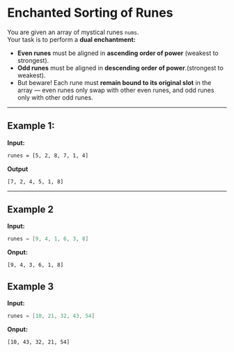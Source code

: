 # Enchanted Sorting of Runes

You are given an array of mystical runes `nums`.  
Your task is to perform a **dual enchantment:**
- **Even runes** must be aligned in **ascending order of power** (weakest to strongest).
- **Odd runes** must be aligned in **descending order of power**.(strongest to weakest).
- But beware! Each rune must **remain bound to its original slot** in the array — even runes only swap with other even runes, and odd runes only with other odd runes.
---

## Example 1:

**Input:**  
```txt
runes = [5, 2, 8, 7, 1, 4]
```

**Output**
```
[7, 2, 4, 5, 1, 8] 
```
---

## Example 2

**Input:**  
```cpp
runes = [9, 4, 1, 6, 3, 8]
```
**Onput:**
```
[9, 4, 3, 6, 1, 8]
```
## Example 3

**Input:**  
```cpp
runes = [10, 21, 32, 43, 54]
```
**Onput:**
```
[10, 43, 32, 21, 54]
```